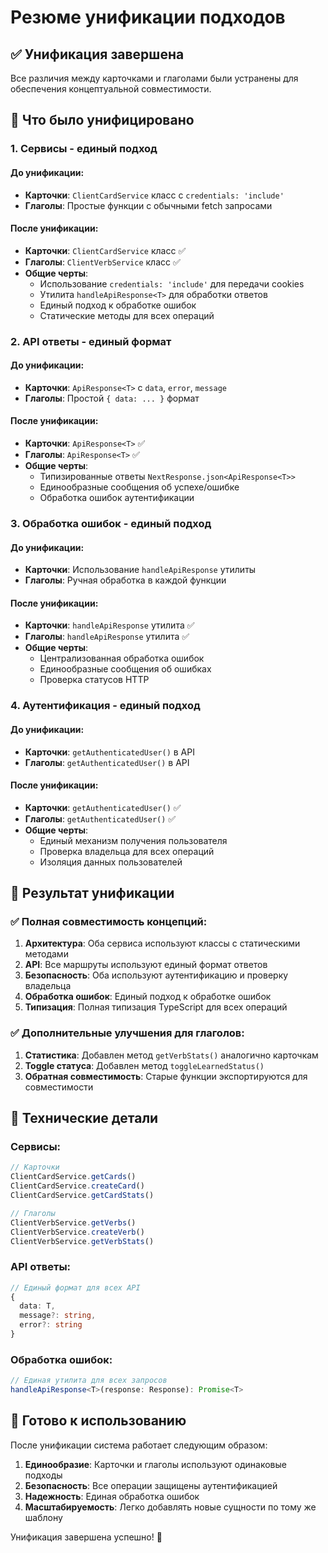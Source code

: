 # Резюме унификации подходов

## ✅ Унификация завершена

Все различия между карточками и глаголами были устранены для обеспечения концептуальной совместимости.

## 🔄 Что было унифицировано

### 1. **Сервисы - единый подход**

#### До унификации:
- **Карточки**: `ClientCardService` класс с `credentials: 'include'`
- **Глаголы**: Простые функции с обычными fetch запросами

#### После унификации:
- **Карточки**: `ClientCardService` класс ✅
- **Глаголы**: `ClientVerbService` класс ✅
- **Общие черты**:
  - Использование `credentials: 'include'` для передачи cookies
  - Утилита `handleApiResponse<T>` для обработки ответов
  - Единый подход к обработке ошибок
  - Статические методы для всех операций

### 2. **API ответы - единый формат**

#### До унификации:
- **Карточки**: `ApiResponse<T>` с `data`, `error`, `message`
- **Глаголы**: Простой `{ data: ... }` формат

#### После унификации:
- **Карточки**: `ApiResponse<T>` ✅
- **Глаголы**: `ApiResponse<T>` ✅
- **Общие черты**:
  - Типизированные ответы `NextResponse.json<ApiResponse<T>>`
  - Единообразные сообщения об успехе/ошибке
  - Обработка ошибок аутентификации

### 3. **Обработка ошибок - единый подход**

#### До унификации:
- **Карточки**: Использование `handleApiResponse` утилиты
- **Глаголы**: Ручная обработка в каждой функции

#### После унификации:
- **Карточки**: `handleApiResponse` утилита ✅
- **Глаголы**: `handleApiResponse` утилита ✅
- **Общие черты**:
  - Централизованная обработка ошибок
  - Единообразные сообщения об ошибках
  - Проверка статусов HTTP

### 4. **Аутентификация - единый подход**

#### До унификации:
- **Карточки**: `getAuthenticatedUser()` в API
- **Глаголы**: `getAuthenticatedUser()` в API

#### После унификации:
- **Карточки**: `getAuthenticatedUser()` ✅
- **Глаголы**: `getAuthenticatedUser()` ✅
- **Общие черты**:
  - Единый механизм получения пользователя
  - Проверка владельца для всех операций
  - Изоляция данных пользователей

## 🎯 Результат унификации

### ✅ **Полная совместимость концепций:**

1. **Архитектура**: Оба сервиса используют классы с статическими методами
2. **API**: Все маршруты используют единый формат ответов
3. **Безопасность**: Оба используют аутентификацию и проверку владельца
4. **Обработка ошибок**: Единый подход к обработке ошибок
5. **Типизация**: Полная типизация TypeScript для всех операций

### ✅ **Дополнительные улучшения для глаголов:**

1. **Статистика**: Добавлен метод `getVerbStats()` аналогично карточкам
2. **Toggle статуса**: Добавлен метод `toggleLearnedStatus()` 
3. **Обратная совместимость**: Старые функции экспортируются для совместимости

## 🔧 Технические детали

### Сервисы:
```typescript
// Карточки
ClientCardService.getCards()
ClientCardService.createCard()
ClientCardService.getCardStats()

// Глаголы  
ClientVerbService.getVerbs()
ClientVerbService.createVerb()
ClientVerbService.getVerbStats()
```

### API ответы:
```typescript
// Единый формат для всех API
{
  data: T,
  message?: string,
  error?: string
}
```

### Обработка ошибок:
```typescript
// Единая утилита для всех запросов
handleApiResponse<T>(response: Response): Promise<T>
```

## 🚀 Готово к использованию

После унификации система работает следующим образом:

1. **Единообразие**: Карточки и глаголы используют одинаковые подходы
2. **Безопасность**: Все операции защищены аутентификацией
3. **Надежность**: Единая обработка ошибок
4. **Масштабируемость**: Легко добавлять новые сущности по тому же шаблону

Унификация завершена успешно! 🎉 